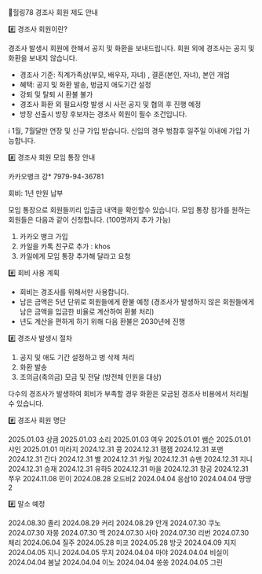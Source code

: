 🌈힐링78 경조사 회원 제도 안내

#️⃣ 경조사 회원이란?

경조사 발생시 회원에 한해서 공지 및 화환을 보내드립니다. 
회원 외에 경조사는 공지 및 화환을 보내지 않습니다.

- 경조사 기준: 직계가족상(부모, 배우자, 자녀) , 결혼(본인, 자녀), 본인 개업
- 혜택: 공지 및 화환 발송, 벙금지 애도기간 설정
- 강퇴 및 탈퇴 시 환불 불가
- 경조사 화환 외 필요사항 발생 시 사전 공지 및 협의 후 진행 예정 
- 방장 선출시 방장 후보자는 경조사 회원이 필수 조건입니다.

ℹ️ 1월, 7월달만 연장 및 신규 가입 받습니다.
신입의 경우 벙참후 일주일 이내에 가입 가능합니다.

#️⃣ 경조사 회원 모임 통장 안내

카카오뱅크 강* 7979-94-36781

회비: 1년 만원 납부

모임 통장으로 회원들끼리 입출금 내역을 확인할수 있습니다.
모임 통장 참가를 원하는 회원들은 다음과 같이 신청합니다.
(100명까지 추가 가능)

1) 카카오 뱅크 가입
2) 카일을 카톡 친구로 추가 : khos
3) 카일에게 모임 통장 추가해 달라고 요청

#️⃣ 회비 사용 계획

- 회비는 경조사를 위해서만 사용합니다.
- 남은 금액은 5년 단위로 회원들에게 환불 예정
(경조사가 발생하지 않은 회원들에게 남은 금액을 입금한 비율로 계산하여 환불 처리)
- 년도 계산을 편하게 하기 위해 다음 환불은 2030년에 진행

#️⃣ 경조사 발생시 절차

1. 공지 및 애도 기간 설정하고 벙 삭제 처리
2. 화환 발송
3. 조의금(축의금) 모금 및 전달 (방전체 인원을 대상)

다수의 경조사가 발생하여 회비가 부족할 경우 화환은 모금된 경조사 비용에서 처리될 수 있습니다.

#️⃣ 경조사 회원 명단

2025.01.03 상큼
2025.01.03 소리
2025.01.03 여우
2025.01.01 쌤슨
2025.01.01 샤인
2025.01.01 미라지
2024.12.31 콩
2024.12.31 잼잼
2024.12.31 포맨
2024.12.31 간다
2024.12.31 별
2024.12.31 카일
2024.12.31 슈맨
2024.12.31 지니
2024.12.31 승재
2024.12.31 유하5
2024.12.31 마을
2024.12.31 창공
2024.12.31 쭈우
2024.11.08 민이
2024.08.28 오드비2
2024.04.04 응삼10
2024.04.04 땅땅2

#️⃣ 말소 예정

2024.08.30 졸리
2024.08.29 커리
2024.08.29 안개
2024.07.30 쿠노
2024.07.30 자몽
2024.07.30 맥
2024.07.30 사마
2024.07.30 리번
2024.07.30 체리
2024.06.04 질주
2024.05.28 미코
2024.05.28 방긋
2024.04.09 지지
2024.04.05 지니
2024.04.05 무지
2024.04.04 마야
2024.04.04 비실이
2024.04.04 봄날
2024.04.04 이노
2024.04.04 쏭쏭
2024.04.05 그린